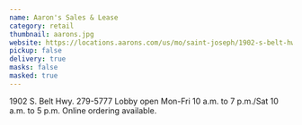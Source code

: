 ```yaml
---
name: Aaron's Sales & Lease
category: retail
thumbnail: aarons.jpg
website: https://locations.aarons.com/us/mo/saint-joseph/1902-s-belt-hwy
pickup: false
delivery: true
masks: false
masked: true
---
```

1902 S. Belt Hwy. 279-5777 Lobby open Mon-Fri 10 a.m. to 7 p.m./Sat 10 a.m. to 5 p.m. Online ordering available.